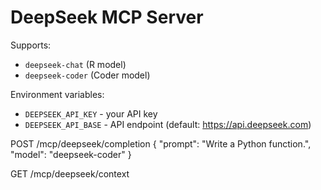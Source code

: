 # DeepSeek MCP Server

Supports:
- `deepseek-chat` (R model)
- `deepseek-coder` (Coder model)

Environment variables:
- `DEEPSEEK_API_KEY` - your API key
- `DEEPSEEK_API_BASE` - API endpoint (default: https://api.deepseek.com)

POST /mcp/deepseek/completion
{
  "prompt": "Write a Python function.",
  "model": "deepseek-coder"
}

GET /mcp/deepseek/context
